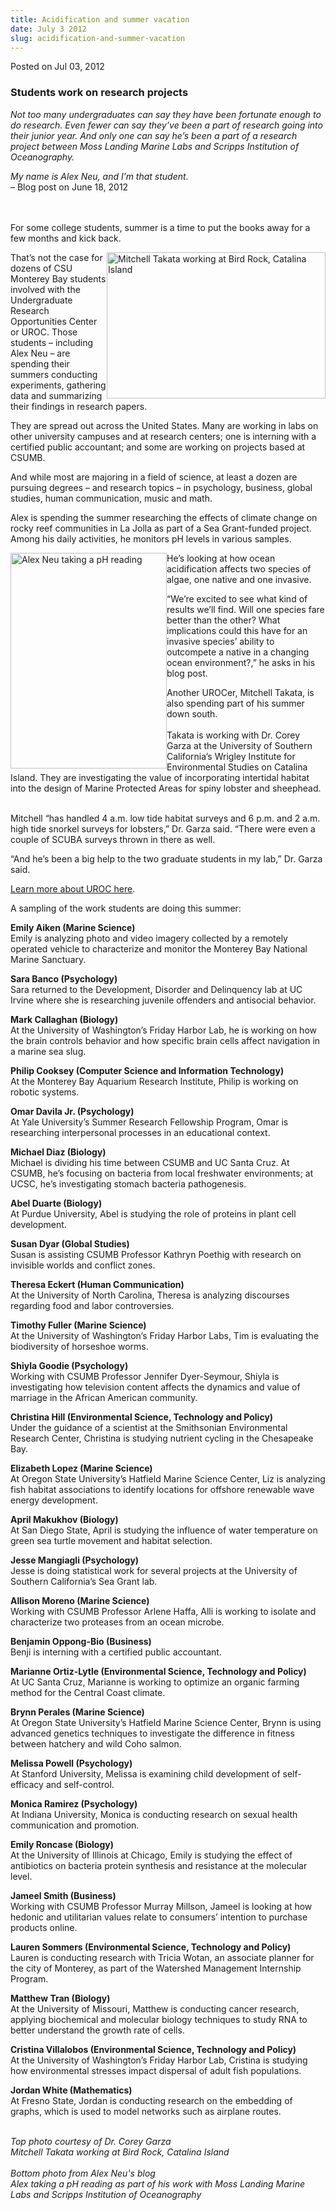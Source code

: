 ```yaml
---
title: Acidification and summer vacation
date: July 3 2012
slug: acidification-and-summer-vacation
---
```


 



<span class="date">Posted on Jul 03, 2012    </span>
<h3>Students work on research projects</h3>
<p><em>Not too many undergraduates can say they have been fortunate
enough to do research. Even fewer can say they&#x2019;ve been a part of
research going into their junior year. And only one can say he&#x2019;s
been a part of a research project between Moss Landing Marine Labs
and Scripps Institution of Oceanography.</em></p>
<p><em>My name is Alex Neu, and I&#x2019;m that student.</em><br>
&#x2013; Blog post on June 18, 2012<br>
&#xA0;</br></br></p>
<p>For some college students, summer is a time to put the books
away for a few months and kick back.</p>
<p><img alt="Mitchell Takata working at Bird Rock, Catalina Island" src="https://news.csumb.edu/sites/default/files/65/attachments/news/images/student_surveying_0.jpg" style="float:right; width:350px; height:234px">That&#x2019;s not the
case for dozens of CSU Monterey Bay students involved with the
Undergraduate Research Opportunities Center or UROC. Those students
&#x2013; including Alex Neu &#x2013; are spending their summers conducting
experiments, gathering data and summarizing their findings in
research papers.</img></p>
<p>They are spread out across the United States. Many are working
in labs on other university campuses and at research centers; one
is interning with a certified public accountant; and some are
working on projects based at CSUMB.</p>
<p>And while most are majoring in a field of science, at least a
dozen are pursuing degrees &#x2013; and research topics &#x2013; in psychology,
business, global studies, human communication, music and math.</p>
<p>Alex is spending the summer researching the effects of climate
change on rocky reef communities in La Jolla as part of a Sea
Grant-funded project. Among his daily activities, he monitors pH
levels in various samples.</p>
<p><img alt="Alex Neu taking a pH reading" src="https://news.csumb.edu/sites/default/files/65/attachments/news/images/alex_phreading-2_0.jpg" style="float:left; width:250px; height:345px">He&#x2019;s looking at how
ocean acidification affects two species of algae, one native and
one invasive.</img></p>
<p>&#x201C;We&#x2019;re excited to see what kind of results we&#x2019;ll find. Will one
species fare better than the other? What implications could this
have for an invasive species&#x2019; ability to outcompete a native in a
changing ocean environment?,&#x201D; he asks in his blog post.</p>
<p>Another UROCer, Mitchell Takata, is also spending part of his
summer down south.<br>
<br>
Takata is working with Dr. Corey Garza at the University of
Southern California&#x2019;s Wrigley Institute for Environmental Studies
on Catalina Island. They are investigating the value of
incorporating intertidal habitat into the design of Marine
Protected Areas for spiny lobster and sheephead.</br></br></p>
<p>Mitchell &#x201C;has handled 4 a.m. low tide habitat surveys and 6 p.m.
and 2 a.m. high tide snorkel surveys for lobsters,&#x201D; Dr. Garza said.
&#x201C;There were even a couple of SCUBA surveys thrown in there as
well.</p>
<p>&#x201C;And he&#x2019;s been a big help to the two graduate students in my
lab,&#x201D; Dr. Garza said.</p>
<p><a href="https://csumb.edu/uroc" rel="nofollow">Learn more about
UROC here</a>.</p>
<p>A sampling of the work students are doing this summer:</p>
<p><strong>Emily Aiken (Marine Science)</strong><br>
Emily is analyzing photo and video imagery collected by a remotely
operated vehicle to characterize and monitor the Monterey Bay
National Marine Sanctuary.</br></p>
<p><strong>Sara Banco (Psychology)</strong><br>
Sara returned to the Development, Disorder and Delinquency lab at
UC Irvine where she is researching juvenile offenders and
antisocial behavior.</br></p>
<p><strong>Mark Callaghan (Biology)</strong><br>
At the University of Washington&#x2019;s Friday Harbor Lab, he is working
on how the brain controls behavior and how specific brain cells
affect navigation in a marine sea slug.</br></p>
<p><strong>Philip Cooksey (Computer Science and Information
Technology)</strong><br>
At the Monterey Bay Aquarium Research Institute, Philip is working
on robotic systems.</br></p>
<p><strong>Omar Davila Jr. (Psychology)</strong><br>
At Yale University&#x2019;s Summer Research Fellowship Program, Omar is
researching interpersonal processes in an educational context.</br></p>
<p><strong>Michael Diaz (Biology)</strong><br>
Michael is dividing his time between CSUMB and UC Santa Cruz. At
CSUMB, he&#x2019;s focusing on bacteria from local freshwater
environments; at UCSC, he&#x2019;s investigating stomach bacteria
pathogenesis.</br></p>
<p><strong>Abel Duarte (Biology)</strong><br>
At Purdue University, Abel is studying the role of proteins in
plant cell development.</br></p>
<p><strong>Susan Dyar (Global Studies)</strong><br>
Susan is assisting CSUMB Professor Kathryn Poethig with research on
invisible worlds and conflict zones.</br></p>
<p><strong>Theresa Eckert (Human Communication)</strong><br>
At the University of North Carolina, Theresa is analyzing
discourses regarding food and labor controversies.</br></p>
<p><strong>Timothy Fuller (Marine Science)</strong><br>
At the University of Washington&#x2019;s Friday Harbor Labs, Tim is
evaluating the biodiversity of horseshoe worms.</br></p>
<p><strong>Shiyla Goodie (Psychology)</strong><br>
Working with CSUMB Professor Jennifer Dyer-Seymour, Shiyla is
investigating how television content affects the dynamics and value
of marriage in the African American community.</br></p>
<p><strong>Christina Hill (Environmental Science, Technology and
Policy)</strong><br>
Under the guidance of a scientist at the Smithsonian Environmental
Research Center, Christina is studying nutrient cycling in the
Chesapeake Bay.</br></p>
<p><strong>Elizabeth Lopez (Marine Science)</strong><br>
At Oregon State University&#x2019;s Hatfield Marine Science Center, Liz is
analyzing fish habitat associations to identify locations for
offshore renewable wave energy development.</br></p>
<p><strong>April Makukhov (Biology)</strong><br>
At San Diego State, April is studying the influence of water
temperature on green sea turtle movement and habitat selection.</br></p>
<p><strong>Jesse Mangiagli (Psychology)</strong><br>
Jesse is doing statistical work for several projects at the
University of Southern California&#x2019;s Sea Grant lab.</br></p>
<p><strong>Allison Moreno (Marine Science)</strong><br>
Working with CSUMB Professor Arlene Haffa, Alli is working to
isolate and characterize two proteases from an ocean microbe.</br></p>
<p><strong>Benjamin Oppong-Bio (Business)</strong><br>
Benji is interning with a certified public accountant.</br></p>
<p><strong>Marianne Ortiz-Lytle (Environmental Science, Technology
and Policy)</strong><br>
At UC Santa Cruz, Marianne is working to optimize an organic
farming method for the Central Coast climate.</br></p>
<p><strong>Brynn Perales (Marine Science)</strong><br>
At Oregon State University&#x2019;s Hatfield Marine Science Center, Brynn
is using advanced genetics techniques to investigate the difference
in fitness between hatchery and wild Coho salmon.</br></p>
<p><strong>Melissa Powell (Psychology)</strong><br>
At Stanford University, Melissa is examining child development of
self-efficacy and self-control.</br></p>
<p><strong>Monica Ramirez (Psychology)</strong><br>
At Indiana University, Monica is conducting research on sexual
health communication and promotion.</br></p>
<p><strong>Emily Roncase (Biology)</strong><br>
At the University of Illinois at Chicago, Emily is studying the
effect of antibiotics on bacteria protein synthesis and resistance
at the molecular level.</br></p>
<p><strong>Jameel Smith (Business)</strong><br>
Working with CSUMB Professor Murray Millson, Jameel is looking at
how hedonic and utilitarian values relate to consumers&#x2019; intention
to purchase products online.</br></p>
<p><strong>Lauren Sommers (Environmental Science, Technology and
Policy)</strong><br>
Lauren is conducting research with Tricia Wotan, an associate
planner for the city of Monterey, as part of the Watershed
Management Internship Program.</br></p>
<p><strong>Matthew Tran (Biology)</strong><br>
At the University of Missouri, Matthew is conducting cancer
research, applying biochemical and molecular biology techniques to
study RNA to better understand the growth rate of cells.</br></p>
<p><strong>Cristina Villalobos (Environmental Science, Technology
and Policy)</strong><br>
At the University of Washington&#x2019;s Friday Harbor Lab, Cristina is
studying how environmental stresses impact dispersal of adult fish
populations.</br></p>
<p><strong>Jordan White (Mathematics)</strong><br>
At Fresno State, Jordan is conducting research on the embedding of
graphs, which is used to model networks such as airplane
routes.</br></p>
<p class="small"><br>
<em>Top photo courtesy of Dr. Corey Garza<br>
Mitchell Takata working at Bird Rock, Catalina Island<br>
<br>
Bottom photo from Alex Neu&apos;s blog<br>
Alex taking a pH reading as part of his work with Moss Landing
Marine Labs and Scripps Institution of Oceanography</br></br></br></br></em></br></p>
<p class="small"><br>
&#xA0;</br></p>





 
